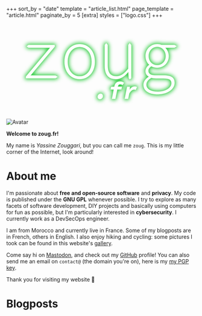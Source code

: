 +++
sort_by = "date"
template = "article_list.html"
page_template = "article.html"
paginate_by = 5
[extra]
styles = ["logo.css"]
+++

<div id="logo">
    <svg width="1920" height="960" inkscape:version="1.4 (e7c3feb100, 2024-10-09)" sodipodi:docname="zougfr.svg" version="1.1" viewBox="0 0 508 254" xmlns="http://www.w3.org/2000/svg" xmlns:inkscape="http://www.inkscape.org/namespaces/inkscape" xmlns:sodipodi="http://sodipodi.sourceforge.net/DTD/sodipodi-0.dtd">
     <sodipodi:namedview bordercolor="#000000" borderopacity="0.25" inkscape:current-layer="layer1" inkscape:cx="960" inkscape:cy="481" inkscape:deskcolor="#d1d1d1" inkscape:document-units="px" inkscape:pagecheckerboard="0" inkscape:pageopacity="0.0" inkscape:showpageshadow="2" inkscape:window-height="1100" inkscape:window-maximized="0" inkscape:window-width="1908" inkscape:window-x="0" inkscape:window-y="0" inkscape:zoom="0.5" pagecolor="#041406" showborder="false" showgrid="false"/>
     <defs>
      <filter id="filter18" x="-.041092" y="-.11098" width="1.0822" height="1.222" color-interpolation-filters="sRGB" inkscape:collect="always">
       <feGaussianBlur inkscape:collect="always" stdDeviation="5.5227741"/>
      </filter>
      <filter id="filter19" x="-.013145" y="-.035501" width="1.0263" height="1.071" color-interpolation-filters="sRGB" inkscape:collect="always">
       <feGaussianBlur inkscape:collect="always" stdDeviation="1.3806935"/>
      </filter>
      <filter id="filter20" x="-.0023811" y="-.0064305" width="1.0048" height="1.0129" color-interpolation-filters="sRGB" inkscape:collect="always">
       <feGaussianBlur inkscape:collect="always" stdDeviation="0.12426253"/>
      </filter>
     </defs>
     <g inkscape:groupmode="layer" inkscape:label="Layer 1">
      <path d="m329.76 52.383-3.4473 4.8044v63.417c-11.453 13.867-20.13 20.153-31.93 20.153-16.486 0-23.428-9.6141-23.428-29.397v-54.172l-3.9119-4.733-3.7233 4.733v55.282c0 24.036 9.5442 35.684 29.848 35.684 13.362 0 23.774-8.1351 32.798-19.413h0.69453l0.86765 17.194 2.8613 2.8489 3.5595-2.8489v-88.747zm-133.6 2.5859c-21.865 0-40.434 17.01-40.434 46.777 0 29.397 18.568 46.407 40.434 46.407 21.865 0 40.434-17.01 40.434-46.407 0-29.767-18.568-46.777-40.434-46.777zm207.37 0c-17.006 0-31.063 13.312-31.063 31.616 0 10.724 4.5118 18.304 9.8914 22.926v0.74c-6.5943 4.8071-10.065 11.093-10.065 16.825 0 7.3955 4.5121 12.018 8.677 14.236v0.73949c-9.0238 5.9164-14.057 13.866-14.057 20.892 0 15.531 12.842 25.7 38.872 25.7 26.898 0 44.078-14.976 44.078-30.322 0-14.421-9.1974-19.968-30.369-19.968h-20.651c-11.627 0-19.262-3.8825-19.262-12.387 0-4.8071 3.2971-9.2442 8.1561-12.387 5.0325 2.7733 10.759 4.0674 15.792 4.0674 17.006 0 30.716-12.758 30.716-30.877 0-9.4293-4.6858-17.194-9.7183-22.556h25.163l5.8219-3.793-5.8219-3.2329h-34.707c-3.2972-1.4791-6.9417-2.2185-11.454-2.2185zm-344.12 2.2185-4.9418 3.4928 4.9418 3.5331h58.308l-65.249 77.284v4.4369h78.785l6.12-3.6282-6.12-3.5822h-67.158l65.249-77.284v-4.2524zm344.12 4.6224c12.668 0 23.08 10.354 23.08 24.775 0 14.606-10.412 24.59-23.08 24.59-12.842 0-23.254-9.9835-23.254-24.59 0-14.421 10.412-24.775 23.254-24.775zm-207.37 0.36949c18.742 0 32.278 16.086 32.278 39.567 0 23.296-13.536 39.196-32.278 39.196-18.742 0-32.278-15.9-32.278-39.196 0-23.481 13.536-39.567 32.278-39.567zm191.58 82.276c3.8178 1.2942 8.5036 1.664 12.668 1.664h19.783c14.577 0 21.692 3.1434 21.692 13.127 0 11.093-13.709 22.741-36.616 22.741-20.824 0-31.063-8.1353-31.063-18.859 0-6.4711 3.4706-12.942 13.536-18.674zm-83.354 10.314c-8.3356 0-13.375 4.2646-15.055 12.665l-0.2589 1.357-8.723 0.38757-1.357 6.5262h8.6589l-5.0405 25.136h8.8527l4.9754-25.136h11.179l1.357-6.9138h-11.179l0.25838-1.2924c0.84002-4.1355 3.2958-5.6865 6.7205-5.6865 2.5201 0 4.1997 0.58197 5.9443 1.8743l3.9419-5.5573c-2.0677-1.6154-5.4926-3.36-10.274-3.36zm38.512 13.246c-4.9109 0-9.8861 3.6185-13.246 9.3048h-0.2589l0.90486-8.5292-7.1727-0.0646-6.3324 32.115h8.8527l2.8432-14.152c3.7478-6.6556 8.4001-10.791 12.665-10.791 1.8739 0 3.4246 0.32323 4.9108 1.0986l3.1662-7.6249c-1.2924-0.84002-3.5539-1.357-6.3324-1.357zm-90.528 19.192c-4.717 0-8.0124 3.7476-8.0124 8.2708 0 3.4893 2.2612 6.1386 5.7506 6.1386 4.717 0 8.077-3.7476 8.077-8.2062 0-3.5539-2.3258-6.2032-5.8152-6.2032z" fill="#2acc3d" filter="url(#filter18)" stroke="#2acc3d" stroke-linecap="round" stroke-linejoin="round" stroke-width="6.6146" style="mix-blend-mode:normal" class="green"/>
      <path d="m329.76 52.383-3.447 4.804v63.417c-11.454 13.867-20.13 20.153-31.931 20.153-16.486 0-23.427-9.6143-23.427-29.397v-54.173l-3.912-4.733-3.724 4.733v55.282c0 24.036 9.545 35.684 29.848 35.684 13.362 0 23.774-8.1351 32.798-19.413h0.695l0.867 17.194 2.862 2.8489 3.559-2.8489v-88.747zm-133.6 2.586c-21.865 0-40.433 17.01-40.433 46.777 0 29.397 18.568 46.407 40.433 46.407 21.866 0 40.434-17.01 40.434-46.407 0-29.767-18.568-46.777-40.434-46.777zm207.38 0c-17.007 0-31.063 13.312-31.063 31.616 0 10.724 4.512 18.304 9.891 22.926v0.7398c-6.594 4.8071-10.065 11.093-10.065 16.825 0 7.3955 4.513 12.018 8.677 14.236v0.7395c-9.023 5.9165-14.056 13.866-14.056 20.892 0 15.531 12.842 25.7 38.872 25.7 26.898 0 44.078-14.976 44.078-30.322 0-14.421-9.198-19.968-30.369-19.968h-20.651c-11.627 0-19.262-3.8825-19.262-12.387 0-4.8071 3.297-9.2442 8.156-12.387 5.032 2.7733 10.759 4.0674 15.792 4.0674 17.006 0 30.716-12.758 30.716-30.877 0-9.4293-4.686-17.194-9.719-22.556h25.163l5.822-3.793-5.822-3.233h-34.707c-3.297-1.479-6.941-2.218-11.453-2.218zm-344.12 2.218-4.9418 3.493 4.9418 3.533h58.308l-65.249 77.284v4.437h78.785l6.12-3.6282-6.12-3.5822h-67.158l65.249-77.284v-4.253zm344.12 4.623c12.668 0 23.08 10.354 23.08 24.775 0 14.606-10.412 24.59-23.08 24.59-12.842 0-23.254-9.9837-23.254-24.59 0-14.421 10.412-24.775 23.254-24.775zm-207.38 0.369c18.742 0 32.278 16.086 32.278 39.567 0 23.296-13.536 39.196-32.278 39.196s-32.277-15.9-32.277-39.196c0-23.481 13.535-39.567 32.277-39.567zm191.58 82.276c3.818 1.2942 8.504 1.664 12.668 1.664h19.783c14.577 0 21.692 3.1434 21.692 13.127 0 11.093-13.709 22.741-36.616 22.741-20.824 0-31.063-8.1353-31.063-18.859 0-6.4711 3.471-12.942 13.536-18.674zm-83.354 10.314c-8.335 0-13.375 4.2646-15.055 12.665l-0.259 1.357-8.723 0.38757-1.357 6.5262h8.659l-5.041 25.136h8.853l4.976-25.136h11.178l1.357-6.9138h-11.178l0.258-1.2924c0.84-4.1355 3.296-5.6865 6.72-5.6865 2.52 0 4.2 0.58197 5.945 1.8743l3.942-5.5573c-2.068-1.6154-5.493-3.36-10.275-3.36zm38.512 13.246c-4.911 0-9.886 3.6187-13.246 9.305h-0.259l0.905-8.5294-7.173-0.0646-6.332 32.115h8.853l2.843-14.151c3.748-6.6556 8.4-10.791 12.665-10.791 1.873 0 3.424 0.32306 4.91 1.0985l3.167-7.6248c-1.293-0.84003-3.554-1.357-6.333-1.357zm-90.528 19.192c-4.717 0-8.013 3.7476-8.013 8.2708 0 3.4893 2.262 6.1387 5.751 6.1387 4.717 0 8.077-3.7477 8.077-8.2062 0-3.554-2.326-6.2033-5.815-6.2033z" fill="#71dd7d" filter="url(#filter19)" stroke-opacity="0" class="greenish"/>
      <path d="m329.76 52.383-3.448 4.8043v63.417c-11.453 13.867-20.13 20.153-31.93 20.153-16.486 0-23.427-9.6145-23.427-29.398v-54.172l-3.912-4.7327-3.724 4.7327v55.282c0 24.036 9.545 35.684 29.848 35.684 13.362 0 23.774-8.1351 32.798-19.413h0.695l0.867 17.194 2.862 2.849 3.559-2.849v-88.747zm-133.6 2.5859c-21.865 0-40.434 17.01-40.434 46.777 0 29.397 18.569 46.407 40.434 46.407 21.866 0 40.434-17.01 40.434-46.407 0-29.767-18.568-46.777-40.434-46.777zm207.38 0c-17.007 0-31.063 13.312-31.063 31.616 0 10.724 4.512 18.304 9.891 22.926v0.7397c-6.594 4.8071-10.065 11.093-10.065 16.825 0 7.3955 4.512 12.018 8.677 14.236v0.7395c-9.024 5.9164-14.056 13.866-14.056 20.892 0 15.531 12.841 25.7 38.872 25.7 26.898 0 44.078-14.976 44.078-30.322 0-14.421-9.198-19.968-30.369-19.968h-20.651c-11.627 0-19.262-3.8825-19.262-12.387 0-4.8071 3.297-9.2443 8.156-12.387 5.032 2.7734 10.759 4.0675 15.792 4.0675 17.006 0 30.716-12.758 30.716-30.877 0-9.4293-4.686-17.194-9.719-22.556h25.163l5.822-3.7931-5.822-3.2329h-34.707c-3.297-1.4791-6.942-2.2184-11.453-2.2184zm-344.12 2.2184-4.9418 3.4928 4.9418 3.5332h58.308l-65.249 77.284v4.4369h78.785l6.12-3.6282-6.12-3.5822h-67.158l65.249-77.284v-4.2525zm344.12 4.6225c12.668 0 23.08 10.354 23.08 24.775 0 14.606-10.412 24.59-23.08 24.59-12.842 0-23.254-9.9839-23.254-24.59 0-14.421 10.412-24.775 23.254-24.775zm-207.38 0.3695c18.742 0 32.278 16.086 32.278 39.567 0 23.296-13.536 39.196-32.278 39.196s-32.277-15.9-32.277-39.196c0-23.481 13.535-39.567 32.277-39.567zm191.58 82.276c3.818 1.2942 8.503 1.664 12.668 1.664h19.783c14.577 0 21.692 3.1433 21.692 13.127 0 11.093-13.709 22.741-36.616 22.741-20.824 0-31.063-8.1353-31.063-18.859 0-6.4711 3.471-12.942 13.536-18.674zm-83.354 10.314c-8.335 0-13.375 4.2646-15.055 12.665l-0.259 1.3571-8.723 0.3875-1.357 6.5262h8.659l-5.041 25.136h8.853l4.975-25.136h11.179l1.357-6.9137h-11.179l0.259-1.2925c0.84-4.1355 3.296-5.6864 6.72-5.6864 2.52 0 4.2 0.5819 5.945 1.8743l3.942-5.5573c-2.068-1.6154-5.493-3.36-10.275-3.36zm38.512 13.246c-4.911 0-9.886 3.6189-13.246 9.3052h-0.259l0.905-8.5295-7.173-0.0646-6.332 32.114h8.852l2.844-14.151c3.747-6.6554 8.4-10.791 12.664-10.791 1.874 0 3.425 0.3229 4.911 1.0983l3.167-7.6249c-1.293-0.84-3.554-1.357-6.333-1.357zm-90.528 19.192c-4.717 0-8.013 3.748-8.013 8.271 0 3.489 2.262 6.139 5.751 6.139 4.717 0 8.077-3.748 8.077-8.207 0-3.554-2.326-6.203-5.815-6.203z" fill="#b8eebe" filter="url(#filter20)" stroke="#b8eebe" stroke-linecap="round" stroke-linejoin="round" stroke-width="1.3229" style="mix-blend-mode:normal" class="whiteish"/>
      <path d="m329.76 52.383-3.4473 4.8044v63.417c-11.453 13.867-20.13 20.153-31.93 20.153-16.486 0-23.428-9.6146-23.428-29.398v-54.172l-3.9119-4.7325-3.7233 4.7325v55.282c0 24.036 9.5442 35.684 29.848 35.684 13.362 0 23.774-8.1351 32.798-19.413h0.69453l0.86765 17.194 2.8613 2.8489 3.5595-2.8489v-88.747zm-133.6 2.5859c-21.865 0-40.434 17.01-40.434 46.777 0 29.397 18.568 46.407 40.434 46.407 21.865 0 40.434-17.01 40.434-46.407 0-29.767-18.568-46.777-40.434-46.777zm207.37 0c-17.006 0-31.063 13.312-31.063 31.616 0 10.724 4.5118 18.304 9.8914 22.926v0.73949c-6.5943 4.8071-10.065 11.093-10.065 16.825 0 7.3955 4.5121 12.018 8.677 14.236v0.73949c-9.0238 5.9164-14.057 13.866-14.057 20.892 0 15.531 12.842 25.7 38.872 25.7 26.898 0 44.078-14.976 44.078-30.322 0-14.421-9.1974-19.968-30.369-19.968h-20.651c-11.627 0-19.262-3.8825-19.262-12.387 0-4.8071 3.2971-9.2442 8.1561-12.387 5.0325 2.7733 10.759 4.0674 15.792 4.0674 17.006 0 30.716-12.758 30.716-30.877 0-9.4293-4.6858-17.194-9.7183-22.556h25.163l5.8219-3.793-5.8219-3.2329h-34.707c-3.2972-1.4791-6.9417-2.2185-11.454-2.2185zm-344.12 2.2185-4.9418 3.4928 4.9418 3.5331h58.308l-65.249 77.284v4.4369h78.785l6.12-3.6282-6.12-3.5822h-67.158l65.249-77.284v-4.2524zm344.12 4.6224c12.668 0 23.08 10.354 23.08 24.775 0 14.606-10.412 24.59-23.08 24.59-12.842 0-23.254-9.984-23.254-24.59 0-14.421 10.412-24.775 23.254-24.775zm-207.37 0.36949c18.742 0 32.278 16.086 32.278 39.567 0 23.296-13.536 39.196-32.278 39.196-18.742 0-32.278-15.9-32.278-39.196 0-23.481 13.536-39.567 32.278-39.567zm191.58 82.276c3.8178 1.2942 8.5036 1.664 12.668 1.664h19.783c14.577 0 21.692 3.1434 21.692 13.127 0 11.093-13.709 22.741-36.616 22.741-20.824 0-31.063-8.1353-31.063-18.859 0-6.4711 3.4706-12.942 13.536-18.674zm-83.354 10.314c-8.3356 0-13.375 4.2646-15.055 12.665l-0.2589 1.357-8.723 0.38757-1.357 6.5262h8.6589l-5.0405 25.136h8.8527l4.9754-25.136h11.179l1.357-6.9138h-11.179l0.25838-1.2924c0.84002-4.1355 3.2958-5.6865 6.7205-5.6865 2.5201 0 4.1997 0.58198 5.9443 1.8743l3.9419-5.5573c-2.0677-1.6154-5.4926-3.36-10.274-3.36zm38.512 13.246c-4.9109 0-9.8861 3.6191-13.246 9.3054h-0.2589l0.90486-8.5297-7.1727-0.0646-6.3324 32.115h8.8527l2.8432-14.151c3.7478-6.6556 8.4001-10.791 12.665-10.791 1.8739 0 3.4246 0.32271 4.9108 1.0981l3.1662-7.6248c-1.2924-0.84002-3.5539-1.357-6.3324-1.357zm-90.528 19.192c-4.717 0-8.0124 3.7476-8.0124 8.2708 0 3.4893 2.2612 6.1386 5.7506 6.1386 4.717 0 8.077-3.7476 8.077-8.2062 0-3.5539-2.3258-6.2032-5.8152-6.2032z" fill="#fff" stroke-width="3.3585" class="white"/>
     </g>
    </svg>
    <img alt="Avatar" src="avatar.webp" id="avatar"/>
</div>

**Welcome to zoug.fr!**

My name is *Yassine Zouggari*, but you can call me `zoug`. This is my little corner of the Internet, look around!

# About me

I'm passionate about **free and open-source software** and **privacy**. My code is published under the **GNU GPL** whenever possible. I try to explore as many facets of software development, DIY projects and basically using computers for fun as possible, but I'm particularly interested in **cybersecurity**. I currently work as a DevSecOps engineer.

I am from Morocco and currently live in France. Some of my blogposts are in French, others in English. I also enjoy hiking and cycling: some pictures I took can be found in this website's [gallery](gallery).

Come say hi on [Mastodon](https://infosec.exchange/@zoug), and check out my [GitHub](https://github.com/yzoug) profile! You can also send me an email on `contact@` (the domain you're on), here is my [my PGP key](pgp-pubkey.asc).

Thank you for visiting my website 🥰

# Blogposts
